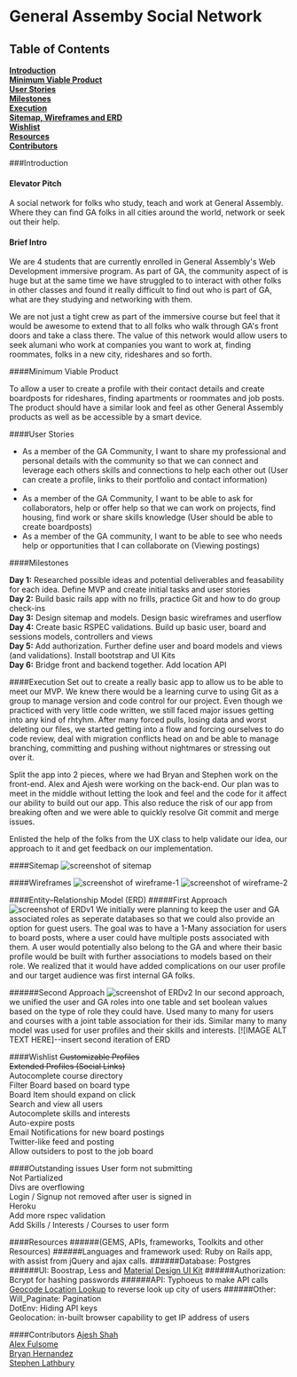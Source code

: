 # General Assemby Social Network
## Table of Contents
**[Introduction](#introduction)** <br>
**[Minimum Viable Product](#minimum-viable-product)** <br>
**[User Stories](#user-stories)** <br>
**[Milestones](#milestones)** <br>
**[Execution](#execution)** <br>
**[Sitemap, Wireframes and ERD](#sitemap)** <br>
**[Wishlist](#wishlist)** <br>
**[Resources](#resources)** <br>
**[Contributors](#contributors)** <br>

###Introduction
#### Elevator Pitch

A social network for folks who study, teach and work at General Assembly. Where they can find GA folks in all cities around the world, network or seek out their help. 

#### Brief Intro

We are 4 students that are currently enrolled in General Assembly's Web Development immersive program. As part of GA, the community aspect of is huge but at the same time we have struggled to to interact with other folks in other classes and found it really difficult to find out who is part of GA, what are they studying and networking with them.  

We are not just a tight crew as part of the immersive course but feel that it would be awesome to extend that to all folks who walk through GA's front doors and take a class there. The value of this network would allow users to seek alumani who work at companies you want to work at, finding roommates, folks in a new city, rideshares and so forth. 

####Minimum Viable Product

To allow a user to create a profile with their contact details and create boardposts for rideshares, finding apartments or roommates and job posts. The product should have a similar look and feel as other General Assembly products as well as be accessible by a smart device. 

####User Stories

  - As a member of the GA Community, I want to share my professional and personal details with the community so that we can connect and leverage each others skills and connections to help each other out (User can create a profile, links to their portfolio and contact information)
  - 
  - As a member of the GA Community, I want to be able to ask for collaborators, help or offer help so that we can work on projects, find housing, find work or share skills knowledge (User should be able to create boardposts)
  - As a member of the GA community, I want to be able to see who needs help or opportunities that I can collaborate on (Viewing postings)

####Milestones

**Day 1:**
Researched possible ideas and potential deliverables and feasability for each idea. Define MVP and create initial tasks and user stories<br>
**Day 2:** 
Build basic rails app with no frills, practice Git and how to do group check-ins<br>
**Day 3:** 
Design sitemap and models. Design basic wireframes and userflow<br>
**Day 4:** 
Create basic RSPEC validations. Build up basic user, board and sessions models, controllers and views<br>
**Day 5:**
Add authorization. Further define user and board models and views (and validations). Install bootstrap and UI Kits<br>
**Day 6:**
Bridge front and backend together. Add location API<br> 


####Execution
Set out to create a really basic app to allow us to be able to meet our MVP. We knew there would be a learning curve to using Git as a group to manage version and code control for our project. Even though we practiced with very little code written, we still faced major issues getting into any kind of rhtyhm. After many forced pulls, losing data and worst deleting our files, we started getting into a flow and forcing ourselves to do code review, deal with migration conflicts head on and be able to manage branching, committing and pushing without nightmares or stressing out over it.

Split the app into 2 pieces, where we had Bryan and Stephen work on the front-end. Alex and Ajesh were working on the back-end. Our plan was to meet in the middle without letting the look and feel and the code for it affect our ability to build out our app. This also reduce the risk of our app from breaking often and we were able to quickly resolve Git commit and merge issues. 

Enlisted the help of the folks from the UX class to help validate our idea, our approach to it and get feedback on our implementation.


####Sitemap
![screenshot of sitemap](https://lh6.googleusercontent.com/-Wc_U5KII1lA/VMuATVEH8PI/AAAAAAAAU24/Ye69JT5wom0/w2172-h762-no/ga_socialnetwork_sitemap.png)


####Wireframes
![screenshot of wireframe-1](https://lh3.googleusercontent.com/-jV_2ioFfROU/VMvXOKHiXBI/AAAAAAAAU4Q/ND0ubpmAjpQ/w972-h1296-no/photo%2B%283%29.jpg)
![screenshot of wireframe-2](https://lh3.googleusercontent.com/-uyieCEdgyGQ/VMvXOZGVMSI/AAAAAAAAU4U/e9xImA1Mxng/w972-h1296-no/photo%2B%284%29.jpg)

####Entity–Relationship Model (ERD)
#####First Approach
![screenshot of ERDv1](https://lh5.googleusercontent.com/-AJElwLWb9ug/VMuAU1d707I/AAAAAAAAU3A/hLE8ZmNx8o4/w1728-h1296-no/photo.jpg)
We initially were planning to keep the user and GA associated roles as seperate databases so that we could also provide an option for guest users. The goal was to have a 1-Many association for users to board posts, where a user could have multiple posts associated with them. A user would potentially also belong to the GA and where their basic profile would be built with further associations to models based on their role. We realized that it would have added complications on our user profile and our target audience was first internal GA folks. 

######Second Approach
![screenshot of ERDv2](https://lh6.googleusercontent.com/-4RCHW6Ar3mA/VMuAhyrV5oI/AAAAAAAAU3k/ESRKjWC3CXM/w1980-h1116-no/GA_SocialNetwork_ERDv2.png)
In our second approach, we unified the user and GA roles into one table and set boolean values based on the type of role they could have. Used many to many for users and courses with a joint table association for their ids. Similar many to many model was used for user profiles and their skills and interests.
[![IMAGE ALT TEXT HERE]--insert second iteration of ERD

####Wishlist
~~Customizable Profiles~~<br>
~~Extended Profiles (Social Links)~~<br>
Autocomplete course directory<br>
Filter Board based on board type<br>
Board Item should expand on click<br>
Search and view all users<br>
Autocomplete skills and interests<br>
Auto-expire posts<br>
Email Notifications for new board postings<br>
Twitter-like feed and posting<br>
Allow outsiders to post to the job board<br>

####Outstanding issues
User form not submitting<br>
Not Partialized<br>
Divs are overflowing<br>
Login / Signup not removed after user is signed in<br>
Heroku<br>
Add more rspec validation<br>
Add Skills / Interests / Courses to user form

####Resources
######(GEMS, APIs, frameworks, Toolkits and other Resources)
######Languages and framework used: 
Ruby on Rails app, with assist from jQuery and ajax calls. 
######Database: 
Postgres 
######UI:
Boostrap, Less and [Material Design UI Kit](http://fezvrasta.github.io/bootstrap-material-design/)
######Authorization:
Bcrypt for hashing passwords
######API:
Typhoeus to make API calls<br>
[Geocode Location Lookup](https://www.mashape.com/montanaflynn/geocode-location-lookup) to reverse look up city of users
######Other:  
Will_Paginate: Pagination<br>
DotEnv: Hiding API keys<br>
Geolocation: in-built browser capability to get IP address of users<br>



####Contributors
[Ajesh Shah](https://github.com/ajeshh)<br>
[Alex Fulsome](https://github.com/alexfulsome)<br>
[Bryan Hernandez](https://github.com/Bryan1207)<br>
[Stephen Lathbury](https://github.com/daddybyte)<br>


